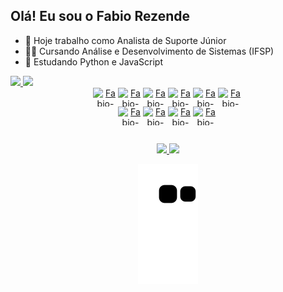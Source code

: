 ## Olá! Eu sou o Fabio Rezende

- 🔭 Hoje trabalho como Analista de Suporte Júnior
- 👨‍💻 Cursando Análise e Desenvolvimento de Sistemas (IFSP)
- 🌱 Estudando Python e JavaScript

<div align="center" style="display: flex; align-items: center; flex-wrap: nowrap;">
  <a href="https://github.com/Rezende-Fabio">
  <img height="180em" src="https://github-readme-stats.vercel.app/api?username=Rezende-Fabio&show_icons=true&theme=dark&include_all_commits=true&count_private=true"/>
  <img height="180em" src="https://github-readme-stats.vercel.app/api/top-langs/?username=Rezende-Fabio&layout=compact&langs_count=7&theme=dark"/>
</div>
<div align="center" style="display: flex; align-items: center; justify-content: center; flex-wrap: nowrap;"><br>
  <img align="center" alt="Fabio-Js" height="30" width="40" src="https://cdn.jsdelivr.net/gh/devicons/devicon/icons/javascript/javascript-original.svg"/>
  <img align="center" alt="Fabio-HTML" height="30" width="40" src="https://cdn.jsdelivr.net/gh/devicons/devicon/icons/html5/html5-original.svg" />
  <img align="center" alt="Fabio-CSS" height="30" width="40" src="https://cdn.jsdelivr.net/gh/devicons/devicon/icons/css3/css3-original.svg" />
  <img align="center" alt="Fabio-Python" height="30" width="40" src="https://cdn.jsdelivr.net/gh/devicons/devicon/icons/python/python-original.svg" />
  <img align="center" alt="Fabio-MySQL" height="30" width="40" src="https://cdn.jsdelivr.net/gh/devicons/devicon/icons/mysql/mysql-original.svg" />
  <img align="center" alt="Fabio-SqLite" height="30" width="40" src="https://cdn.jsdelivr.net/gh/devicons/devicon/icons/sqlite/sqlite-original.svg" />      
</div>
<div align="center" style="display: flex; align-items: center; justify-content: center; flex-wrap: nowrap;"><br>
  <img aling="center" alt="Fabio-Dart" height="30" width="40" src="https://cdn.jsdelivr.net/gh/devicons/devicon/icons/dart/dart-original.svg" />
  <img aling="center" alt="Fabio-Flutter" height="30" width="40" src="https://cdn.jsdelivr.net/gh/devicons/devicon/icons/flutter/flutter-original.svg" />
  <img aling="start" alt="Fabio-Django" height="30" width="40" src="https://icongr.am/devicon/django-original.svg?size=128&color=currentColor">
  <img aling="center" alt="Fabio-Flask" height="30" width="40" src="https://cdn.jsdelivr.net/gh/devicons/devicon/icons/flask/flask-original.svg">
</div>
  
  ##
 
<div class="contacts" align="center"> 
  <a href = "mailto:rezendefabio337@gmail.com">
      <img src="https://img.shields.io/badge/-Gmail-%23333?style=for-the-badge&logo=gmail&logoColor=white" target="_blank">
  </a>
  <a href="https://www.linkedin.com/in/fabio-rezendee/" target="_blank">
      <img src="https://img.shields.io/badge/-LinkedIn-%230077B5?style=for-the-badge&logo=linkedin&logoColor=white" target="_blank">
  </a>
  
  <!-- ![](https://visitor-badge.glitch.me/badge?page_id=Rezende-Fabio) -->
  ![Snake animation](https://github.com/Rezende-Fabio/Rezende-Fabio/blob/output/github-contribution-grid-snake.svg)
</div> 
  
